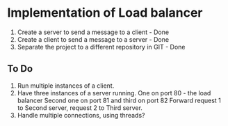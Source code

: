 # Implementation of Load balancer 
1. Create  a server to send a message to a client - Done 
2. Create a client to send a message to a server - Done
3. Separate the project to a different repository in GIT - Done

## To Do

1. Run multiple instances of a client.
2. Have three instances of a server running.
   One on port 80 - the load balancer
   Second one on port 81 and third on port 82
   Forward request 1 to Second server, request 2 to Third server.
3. Handle multiple connections, using threads?